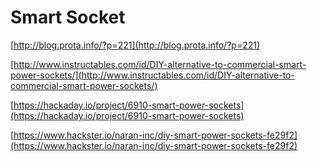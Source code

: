 # Smart Socket

[http://blog.prota.info/?p=221](http://blog.prota.info/?p=221)

[http://www.instructables.com/id/DIY-alternative-to-commercial-smart-power-sockets/](http://www.instructables.com/id/DIY-alternative-to-commercial-smart-power-sockets/)

[https://hackaday.io/project/6910-smart-power-sockets](https://hackaday.io/project/6910-smart-power-sockets)

[https://www.hackster.io/naran-inc/diy-smart-power-sockets-fe29f2](https://www.hackster.io/naran-inc/diy-smart-power-sockets-fe29f2)

